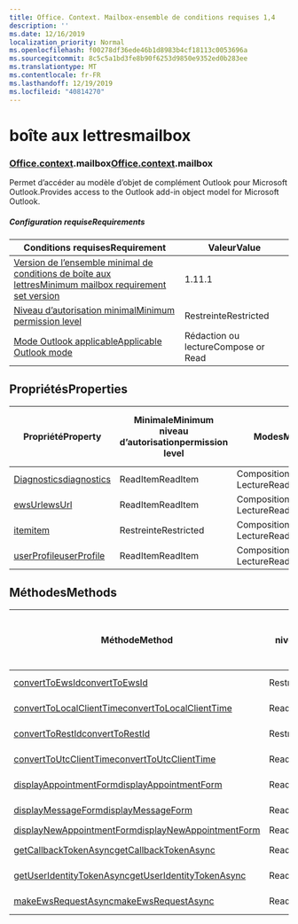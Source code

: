 ```yaml
---
title: Office. Context. Mailbox-ensemble de conditions requises 1,4
description: ''
ms.date: 12/16/2019
localization_priority: Normal
ms.openlocfilehash: f00278df36ede46b1d8983b4cf18113c0053696a
ms.sourcegitcommit: 8c5c5a1bd3fe8b90f6253d9850e9352ed0b283ee
ms.translationtype: MT
ms.contentlocale: fr-FR
ms.lasthandoff: 12/19/2019
ms.locfileid: "40814270"
---
```

# <a name="mailbox"></a><span data-ttu-id="07119-102">boîte aux lettres</span><span class="sxs-lookup"><span data-stu-id="07119-102">mailbox</span></span>

### <a name="officeofficemdcontextofficecontextmdmailbox"></a><span data-ttu-id="07119-103">[Office](office.md)[.context](office.context.md).mailbox</span><span class="sxs-lookup"><span data-stu-id="07119-103">[Office](office.md)[.context](office.context.md).mailbox</span></span>

<span data-ttu-id="07119-104">Permet d’accéder au modèle d’objet de complément Outlook pour Microsoft Outlook.</span><span class="sxs-lookup"><span data-stu-id="07119-104">Provides access to the Outlook add-in object model for Microsoft Outlook.</span></span>

##### <a name="requirements"></a><span data-ttu-id="07119-105">Configuration requise</span><span class="sxs-lookup"><span data-stu-id="07119-105">Requirements</span></span>

|<span data-ttu-id="07119-106">Conditions requises</span><span class="sxs-lookup"><span data-stu-id="07119-106">Requirement</span></span>| <span data-ttu-id="07119-107">Valeur</span><span class="sxs-lookup"><span data-stu-id="07119-107">Value</span></span>|
|---|---|
|[<span data-ttu-id="07119-108">Version de l’ensemble minimal de conditions de boîte aux lettres</span><span class="sxs-lookup"><span data-stu-id="07119-108">Minimum mailbox requirement set version</span></span>](../../requirement-sets/outlook-api-requirement-sets.md)| <span data-ttu-id="07119-109">1.1</span><span class="sxs-lookup"><span data-stu-id="07119-109">1.1</span></span>|
|[<span data-ttu-id="07119-110">Niveau d’autorisation minimal</span><span class="sxs-lookup"><span data-stu-id="07119-110">Minimum permission level</span></span>](/outlook/add-ins/understanding-outlook-add-in-permissions)| <span data-ttu-id="07119-111">Restreinte</span><span class="sxs-lookup"><span data-stu-id="07119-111">Restricted</span></span>|
|[<span data-ttu-id="07119-112">Mode Outlook applicable</span><span class="sxs-lookup"><span data-stu-id="07119-112">Applicable Outlook mode</span></span>](/outlook/add-ins/#extension-points)| <span data-ttu-id="07119-113">Rédaction ou lecture</span><span class="sxs-lookup"><span data-stu-id="07119-113">Compose or Read</span></span>|

## <a name="properties"></a><span data-ttu-id="07119-114">Propriétés</span><span class="sxs-lookup"><span data-stu-id="07119-114">Properties</span></span>

| <span data-ttu-id="07119-115">Propriété</span><span class="sxs-lookup"><span data-stu-id="07119-115">Property</span></span> | <span data-ttu-id="07119-116">Minimale</span><span class="sxs-lookup"><span data-stu-id="07119-116">Minimum</span></span><br><span data-ttu-id="07119-117">niveau d’autorisation</span><span class="sxs-lookup"><span data-stu-id="07119-117">permission level</span></span> | <span data-ttu-id="07119-118">Modes</span><span class="sxs-lookup"><span data-stu-id="07119-118">Modes</span></span> | <span data-ttu-id="07119-119">Type de retour</span><span class="sxs-lookup"><span data-stu-id="07119-119">Return type</span></span> | <span data-ttu-id="07119-120">Minimale</span><span class="sxs-lookup"><span data-stu-id="07119-120">Minimum</span></span><br><span data-ttu-id="07119-121">ensemble de conditions requises</span><span class="sxs-lookup"><span data-stu-id="07119-121">requirement set</span></span> |
|---|---|---|---|:---:|
| [<span data-ttu-id="07119-122">Diagnostics</span><span class="sxs-lookup"><span data-stu-id="07119-122">diagnostics</span></span>](office.context.mailbox.diagnostics.md) | <span data-ttu-id="07119-123">ReadItem</span><span class="sxs-lookup"><span data-stu-id="07119-123">ReadItem</span></span> | <span data-ttu-id="07119-124">Composition</span><span class="sxs-lookup"><span data-stu-id="07119-124">Compose</span></span><br><span data-ttu-id="07119-125">Lecture</span><span class="sxs-lookup"><span data-stu-id="07119-125">Read</span></span> | [<span data-ttu-id="07119-126">Diagnostics</span><span class="sxs-lookup"><span data-stu-id="07119-126">Diagnostics</span></span>](/javascript/api/outlook/office.diagnostics?view=outlook-js-1.4) | [<span data-ttu-id="07119-127">1.1</span><span class="sxs-lookup"><span data-stu-id="07119-127">1.1</span></span>](../requirement-set-1.1/outlook-requirement-set-1.1.md) |
| [<span data-ttu-id="07119-128">ewsUrl</span><span class="sxs-lookup"><span data-stu-id="07119-128">ewsUrl</span></span>](/javascript/api/outlook/office.mailbox?view=outlook-js-1.4#ewsurl) | <span data-ttu-id="07119-129">ReadItem</span><span class="sxs-lookup"><span data-stu-id="07119-129">ReadItem</span></span> | <span data-ttu-id="07119-130">Composition</span><span class="sxs-lookup"><span data-stu-id="07119-130">Compose</span></span><br><span data-ttu-id="07119-131">Lecture</span><span class="sxs-lookup"><span data-stu-id="07119-131">Read</span></span> | <span data-ttu-id="07119-132">String</span><span class="sxs-lookup"><span data-stu-id="07119-132">String</span></span> | [<span data-ttu-id="07119-133">1.1</span><span class="sxs-lookup"><span data-stu-id="07119-133">1.1</span></span>](../requirement-set-1.1/outlook-requirement-set-1.1.md) |
| [<span data-ttu-id="07119-134">item</span><span class="sxs-lookup"><span data-stu-id="07119-134">item</span></span>](office.context.mailbox.item.md) | <span data-ttu-id="07119-135">Restreinte</span><span class="sxs-lookup"><span data-stu-id="07119-135">Restricted</span></span> | <span data-ttu-id="07119-136">Composition</span><span class="sxs-lookup"><span data-stu-id="07119-136">Compose</span></span><br><span data-ttu-id="07119-137">Lecture</span><span class="sxs-lookup"><span data-stu-id="07119-137">Read</span></span> | [<span data-ttu-id="07119-138">Élément</span><span class="sxs-lookup"><span data-stu-id="07119-138">Item</span></span>](/javascript/api/outlook/office.item?view=outlook-js-1.4) | [<span data-ttu-id="07119-139">1.1</span><span class="sxs-lookup"><span data-stu-id="07119-139">1.1</span></span>](../requirement-set-1.1/outlook-requirement-set-1.1.md) |
| [<span data-ttu-id="07119-140">userProfile</span><span class="sxs-lookup"><span data-stu-id="07119-140">userProfile</span></span>](office.context.mailbox.userProfile.md) | <span data-ttu-id="07119-141">ReadItem</span><span class="sxs-lookup"><span data-stu-id="07119-141">ReadItem</span></span> | <span data-ttu-id="07119-142">Composition</span><span class="sxs-lookup"><span data-stu-id="07119-142">Compose</span></span><br><span data-ttu-id="07119-143">Lecture</span><span class="sxs-lookup"><span data-stu-id="07119-143">Read</span></span> | [<span data-ttu-id="07119-144">Profil</span><span class="sxs-lookup"><span data-stu-id="07119-144">UserProfile</span></span>](/javascript/api/outlook/office.userprofile?view=outlook-js-1.4) | [<span data-ttu-id="07119-145">1.1</span><span class="sxs-lookup"><span data-stu-id="07119-145">1.1</span></span>](../requirement-set-1.1/outlook-requirement-set-1.1.md) |

## <a name="methods"></a><span data-ttu-id="07119-146">Méthodes</span><span class="sxs-lookup"><span data-stu-id="07119-146">Methods</span></span>

| <span data-ttu-id="07119-147">Méthode</span><span class="sxs-lookup"><span data-stu-id="07119-147">Method</span></span> | <span data-ttu-id="07119-148">Minimale</span><span class="sxs-lookup"><span data-stu-id="07119-148">Minimum</span></span><br><span data-ttu-id="07119-149">niveau d’autorisation</span><span class="sxs-lookup"><span data-stu-id="07119-149">permission level</span></span> | <span data-ttu-id="07119-150">Modes</span><span class="sxs-lookup"><span data-stu-id="07119-150">Modes</span></span> | <span data-ttu-id="07119-151">Minimale</span><span class="sxs-lookup"><span data-stu-id="07119-151">Minimum</span></span><br><span data-ttu-id="07119-152">ensemble de conditions requises</span><span class="sxs-lookup"><span data-stu-id="07119-152">requirement set</span></span> |
|---|---|---|:---:|
| [<span data-ttu-id="07119-153">convertToEwsId</span><span class="sxs-lookup"><span data-stu-id="07119-153">convertToEwsId</span></span>](/javascript/api/outlook/office.mailbox?view=outlook-js-1.4#converttoewsid-itemid--restversion-) | <span data-ttu-id="07119-154">Restreinte</span><span class="sxs-lookup"><span data-stu-id="07119-154">Restricted</span></span> | <span data-ttu-id="07119-155">Composition</span><span class="sxs-lookup"><span data-stu-id="07119-155">Compose</span></span><br><span data-ttu-id="07119-156">Lecture</span><span class="sxs-lookup"><span data-stu-id="07119-156">Read</span></span> | [<span data-ttu-id="07119-157">1.3</span><span class="sxs-lookup"><span data-stu-id="07119-157">1.3</span></span>](../requirement-set-1.3/outlook-requirement-set-1.3.md) |
| [<span data-ttu-id="07119-158">convertToLocalClientTime</span><span class="sxs-lookup"><span data-stu-id="07119-158">convertToLocalClientTime</span></span>](/javascript/api/outlook/office.mailbox?view=outlook-js-1.4#converttolocalclienttime-timevalue-) | <span data-ttu-id="07119-159">ReadItem</span><span class="sxs-lookup"><span data-stu-id="07119-159">ReadItem</span></span> | <span data-ttu-id="07119-160">Composition</span><span class="sxs-lookup"><span data-stu-id="07119-160">Compose</span></span><br><span data-ttu-id="07119-161">Lecture</span><span class="sxs-lookup"><span data-stu-id="07119-161">Read</span></span> | [<span data-ttu-id="07119-162">1.1</span><span class="sxs-lookup"><span data-stu-id="07119-162">1.1</span></span>](../requirement-set-1.1/outlook-requirement-set-1.1.md) |
| [<span data-ttu-id="07119-163">convertToRestId</span><span class="sxs-lookup"><span data-stu-id="07119-163">convertToRestId</span></span>](/javascript/api/outlook/office.mailbox?view=outlook-js-1.4#converttorestid-itemid--restversion-) | <span data-ttu-id="07119-164">Restreinte</span><span class="sxs-lookup"><span data-stu-id="07119-164">Restricted</span></span> | <span data-ttu-id="07119-165">Composition</span><span class="sxs-lookup"><span data-stu-id="07119-165">Compose</span></span><br><span data-ttu-id="07119-166">Lecture</span><span class="sxs-lookup"><span data-stu-id="07119-166">Read</span></span> | [<span data-ttu-id="07119-167">1.3</span><span class="sxs-lookup"><span data-stu-id="07119-167">1.3</span></span>](../requirement-set-1.3/outlook-requirement-set-1.3.md) |
| [<span data-ttu-id="07119-168">convertToUtcClientTime</span><span class="sxs-lookup"><span data-stu-id="07119-168">convertToUtcClientTime</span></span>](/javascript/api/outlook/office.mailbox?view=outlook-js-1.4#converttoutcclienttime-input-) | <span data-ttu-id="07119-169">ReadItem</span><span class="sxs-lookup"><span data-stu-id="07119-169">ReadItem</span></span> | <span data-ttu-id="07119-170">Composition</span><span class="sxs-lookup"><span data-stu-id="07119-170">Compose</span></span><br><span data-ttu-id="07119-171">Lecture</span><span class="sxs-lookup"><span data-stu-id="07119-171">Read</span></span> | [<span data-ttu-id="07119-172">1.1</span><span class="sxs-lookup"><span data-stu-id="07119-172">1.1</span></span>](../requirement-set-1.1/outlook-requirement-set-1.1.md) |
| [<span data-ttu-id="07119-173">displayAppointmentForm</span><span class="sxs-lookup"><span data-stu-id="07119-173">displayAppointmentForm</span></span>](/javascript/api/outlook/office.mailbox?view=outlook-js-1.4#displayappointmentform-itemid-) | <span data-ttu-id="07119-174">ReadItem</span><span class="sxs-lookup"><span data-stu-id="07119-174">ReadItem</span></span> | <span data-ttu-id="07119-175">Composition</span><span class="sxs-lookup"><span data-stu-id="07119-175">Compose</span></span><br><span data-ttu-id="07119-176">Lecture</span><span class="sxs-lookup"><span data-stu-id="07119-176">Read</span></span> | [<span data-ttu-id="07119-177">1.1</span><span class="sxs-lookup"><span data-stu-id="07119-177">1.1</span></span>](../requirement-set-1.1/outlook-requirement-set-1.1.md) |
| [<span data-ttu-id="07119-178">displayMessageForm</span><span class="sxs-lookup"><span data-stu-id="07119-178">displayMessageForm</span></span>](/javascript/api/outlook/office.mailbox?view=outlook-js-1.4#displaymessageform-itemid-) | <span data-ttu-id="07119-179">ReadItem</span><span class="sxs-lookup"><span data-stu-id="07119-179">ReadItem</span></span> | <span data-ttu-id="07119-180">Composition</span><span class="sxs-lookup"><span data-stu-id="07119-180">Compose</span></span><br><span data-ttu-id="07119-181">Lecture</span><span class="sxs-lookup"><span data-stu-id="07119-181">Read</span></span> | [<span data-ttu-id="07119-182">1.1</span><span class="sxs-lookup"><span data-stu-id="07119-182">1.1</span></span>](../requirement-set-1.1/outlook-requirement-set-1.1.md) |
| [<span data-ttu-id="07119-183">displayNewAppointmentForm</span><span class="sxs-lookup"><span data-stu-id="07119-183">displayNewAppointmentForm</span></span>](/javascript/api/outlook/office.mailbox?view=outlook-js-1.4#displaynewappointmentform-parameters-) | <span data-ttu-id="07119-184">ReadItem</span><span class="sxs-lookup"><span data-stu-id="07119-184">ReadItem</span></span> | <span data-ttu-id="07119-185">Lecture</span><span class="sxs-lookup"><span data-stu-id="07119-185">Read</span></span> | [<span data-ttu-id="07119-186">1.1</span><span class="sxs-lookup"><span data-stu-id="07119-186">1.1</span></span>](../requirement-set-1.1/outlook-requirement-set-1.1.md) |
| [<span data-ttu-id="07119-187">getCallbackTokenAsync</span><span class="sxs-lookup"><span data-stu-id="07119-187">getCallbackTokenAsync</span></span>](/javascript/api/outlook/office.mailbox?view=outlook-js-1.4#getcallbacktokenasync-callback--usercontext-) | <span data-ttu-id="07119-188">ReadItem</span><span class="sxs-lookup"><span data-stu-id="07119-188">ReadItem</span></span> | <span data-ttu-id="07119-189">Composition</span><span class="sxs-lookup"><span data-stu-id="07119-189">Compose</span></span><br><span data-ttu-id="07119-190">Lecture</span><span class="sxs-lookup"><span data-stu-id="07119-190">Read</span></span> | [<span data-ttu-id="07119-191">1.3</span><span class="sxs-lookup"><span data-stu-id="07119-191">1.3</span></span>](../requirement-set-1.3/outlook-requirement-set-1.3.md)<br>[<span data-ttu-id="07119-192">1.1</span><span class="sxs-lookup"><span data-stu-id="07119-192">1.1</span></span>](../requirement-set-1.1/outlook-requirement-set-1.1.md) |
| [<span data-ttu-id="07119-193">getUserIdentityTokenAsync</span><span class="sxs-lookup"><span data-stu-id="07119-193">getUserIdentityTokenAsync</span></span>](/javascript/api/outlook/office.mailbox?view=outlook-js-1.4#getuseridentitytokenasync-callback--usercontext-) | <span data-ttu-id="07119-194">ReadItem</span><span class="sxs-lookup"><span data-stu-id="07119-194">ReadItem</span></span> | <span data-ttu-id="07119-195">Composition</span><span class="sxs-lookup"><span data-stu-id="07119-195">Compose</span></span><br><span data-ttu-id="07119-196">Lecture</span><span class="sxs-lookup"><span data-stu-id="07119-196">Read</span></span> | [<span data-ttu-id="07119-197">1.1</span><span class="sxs-lookup"><span data-stu-id="07119-197">1.1</span></span>](../requirement-set-1.1/outlook-requirement-set-1.1.md) |
| [<span data-ttu-id="07119-198">makeEwsRequestAsync</span><span class="sxs-lookup"><span data-stu-id="07119-198">makeEwsRequestAsync</span></span>](/javascript/api/outlook/office.mailbox?view=outlook-js-1.4#makeewsrequestasync-data--callback--usercontext-) | <span data-ttu-id="07119-199">ReadWriteMailbox</span><span class="sxs-lookup"><span data-stu-id="07119-199">ReadWriteMailbox</span></span> | <span data-ttu-id="07119-200">Composition</span><span class="sxs-lookup"><span data-stu-id="07119-200">Compose</span></span><br><span data-ttu-id="07119-201">Lecture</span><span class="sxs-lookup"><span data-stu-id="07119-201">Read</span></span> | [<span data-ttu-id="07119-202">1.1</span><span class="sxs-lookup"><span data-stu-id="07119-202">1.1</span></span>](../requirement-set-1.1/outlook-requirement-set-1.1.md) |
